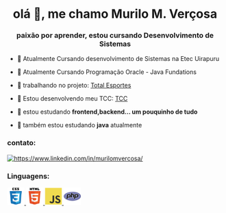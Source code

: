 <h1 align="center">olá 👋, me chamo Murilo M. Verçosa</h1>
<h3 align="center">paixão por aprender, estou cursando Desenvolvimento de Sistemas</h3>

- 📖 Atualmente Cursando desenvolvimento de Sistemas na Etec Uirapuru

- 📖 Atualmente Cursando Programação Oracle - Java Fundations
  
- 🔭  trabalhando no projeto: [Total Esportes](https://github.com/MuriloVercosa01/Total-Esporte)

- 🔭 Estou desenvolvendo meu TCC: [TCC](https://github.com/MuriloVercosa01/DTCC)

- 🌱 estou estudando **frontend,backend... um pouquinho de tudo**

-  🌱 também estou estudando **java** atualmente

<h3 align="left">contato:</h3>
<p align="left">
<a href="https://linkedin.com/in/murilomvercosa/" target="blank"><img align="center" src="https://raw.githubusercontent.com/rahuldkjain/github-profile-readme-generator/master/src/images/icons/Social/linked-in-alt.svg" alt="https://www.linkedin.com/in/murilomvercosa/" height="30" width="40" /></a>
</p>

<h3 align="left">Linguagens:</h3>
<p align="left"> <a href="https://www.w3schools.com/css/" target="_blank" rel="noreferrer"> <img src="https://raw.githubusercontent.com/devicons/devicon/master/icons/css3/css3-original-wordmark.svg" alt="css3" width="40" height="40"/> </a> <a href="https://www.w3.org/html/" target="_blank" rel="noreferrer"> <img src="https://raw.githubusercontent.com/devicons/devicon/master/icons/html5/html5-original-wordmark.svg" alt="html5" width="40" height="40"/> </a> <a href="https://developer.mozilla.org/en-US/docs/Web/JavaScript" target="_blank" rel="noreferrer"> <img src="https://raw.githubusercontent.com/devicons/devicon/master/icons/javascript/javascript-original.svg" alt="javascript" width="40" height="40"/> </a> <a href="https://www.php.net" target="_blank" rel="noreferrer"> <img src="https://raw.githubusercontent.com/devicons/devicon/master/icons/php/php-original.svg" alt="php" width="40" height="40"/> </a> </p>

